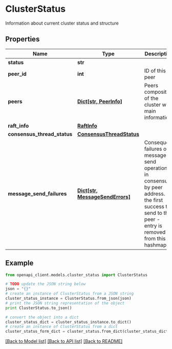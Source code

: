# ClusterStatus

Information about current cluster status and structure

## Properties
Name | Type | Description | Notes
------------ | ------------- | ------------- | -------------
**status** | **str** |  | 
**peer_id** | **int** | ID of this peer | 
**peers** | [**Dict[str, PeerInfo]**](PeerInfo.md) | Peers composition of the cluster with main information | 
**raft_info** | [**RaftInfo**](RaftInfo.md) |  | 
**consensus_thread_status** | [**ConsensusThreadStatus**](ConsensusThreadStatus.md) |  | 
**message_send_failures** | [**Dict[str, MessageSendErrors]**](MessageSendErrors.md) | Consequent failures of message send operations in consensus by peer address. On the first success to send to that peer - entry is removed from this hashmap. | 

## Example

```python
from openapi_client.models.cluster_status import ClusterStatus

# TODO update the JSON string below
json = "{}"
# create an instance of ClusterStatus from a JSON string
cluster_status_instance = ClusterStatus.from_json(json)
# print the JSON string representation of the object
print ClusterStatus.to_json()

# convert the object into a dict
cluster_status_dict = cluster_status_instance.to_dict()
# create an instance of ClusterStatus from a dict
cluster_status_form_dict = cluster_status.from_dict(cluster_status_dict)
```
[[Back to Model list]](../README.md#documentation-for-models) [[Back to API list]](../README.md#documentation-for-api-endpoints) [[Back to README]](../README.md)


